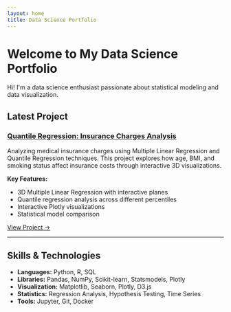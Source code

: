 ```yaml
---
layout: home
title: Data Science Portfolio
---
```


# Welcome to My Data Science Portfolio

Hi! I'm a data science enthusiast passionate about statistical modeling and data visualization. 

## Latest Project

### [Quantile Regression: Insurance Charges Analysis](/projects/quantile-regression)

Analyzing medical insurance charges using Multiple Linear Regression and Quantile Regression techniques. This project explores how age, BMI, and smoking status affect insurance costs through interactive 3D visualizations.

**Key Features:**
- 3D Multiple Linear Regression with interactive planes
- Quantile regression analysis across different percentiles
- Interactive Plotly visualizations
- Statistical model comparison

[View Project →](/projects/insurance-analysis)

---

## Skills & Technologies

- **Languages:** Python, R, SQL
- **Libraries:** Pandas, NumPy, Scikit-learn, Statsmodels, Plotly
- **Visualization:** Matplotlib, Seaborn, Plotly, D3.js
- **Statistics:** Regression Analysis, Hypothesis Testing, Time Series
- **Tools:** Jupyter, Git, Docker
